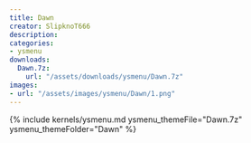 ```yaml
---
title: Dawn
creator: SlipknoT666
description: 
categories:
- ysmenu
downloads:
  Dawn.7z:
    url: "/assets/downloads/ysmenu/Dawn.7z"
images:
- url: "/assets/images/ysmenu/Dawn/1.png"
---
```


{% include kernels/ysmenu.md ysmenu_themeFile="Dawn.7z" ysmenu_themeFolder="Dawn" %}
